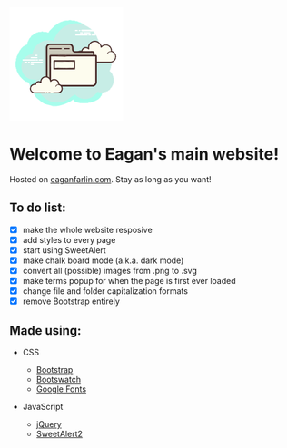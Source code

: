 ![Site-Logo](/global/images/site-transparent-icon.png)

# Welcome to Eagan's main website!

Hosted on [eaganfarlin.com](https://eaganfarlin.com/). Stay as long as you want!

## To do list:

- [X] make the whole website resposive
- [X] add styles to every page
- [X] start using SweetAlert
- [X] make chalk board mode (a.k.a. dark mode)
- [X] convert all (possible) images from .png to .svg
- [X] make terms popup for when the page is first ever loaded
- [X] change file and folder capitalization formats
- [X] remove Bootstrap entirely

## Made using:

* CSS
  * [Bootstrap](https://getbootstrap.com/ "Bootstrap")
  * [Bootswatch](https://bootswatch.com/ "Bootswatch")
  * [Google Fonts](https://fonts.google.com/ "Google Fonts")

* JavaScript
  * [jQuery](https://jquery.com/ "jQuery")
  * [SweetAlert2](https://sweetalert2.github.io/ "SweetAlert2")
